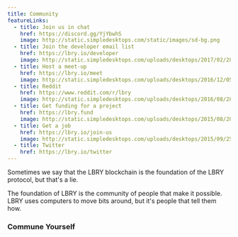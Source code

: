 ```yaml
---
title: Community
featureLinks:
  - title: Join us in chat
    href: https://discord.gg/YjYbwhS
    image: http://static.simpledesktops.com/static/images/sd-bg.png
  - title: Join the developer email list
    href: https://lbry.io/developer
    image: http://static.simpledesktops.com/uploads/desktops/2017/02/28/GeoShapes_2880x1800.png
  - title: Host a meet-up
    href: https://lbry.io/meet
    image: http://static.simpledesktops.com/uploads/desktops/2016/12/05/Untitled-1-03-01.png
  - title: Reddit
    href: https://www.reddit.com/r/lbry
    image: http://static.simpledesktops.com/uploads/desktops/2016/08/28/Wind-Vector-resize.png
  - title: Get funding for a project
    href: https://lbry.fund
    image: http://static.simpledesktops.com/uploads/desktops/2015/08/20/Sunset_by_Banned.png
  - title: Get a job
    href: https://lbry.io/join-us
    image: http://static.simpledesktops.com/uploads/desktops/2015/09/25/Siri.png
  - title: Twitter
    href: https://lbry.io/twitter
---
```


Sometimes we say that the LBRY blockchain is the foundation of the LBRY protocol, but that's a lie.

The foundation of LBRY is the community of people that make it possible. LBRY uses computers to move bits around, but it's people that tell them how.

### Commune Yourself

<FeatureLinks/>
